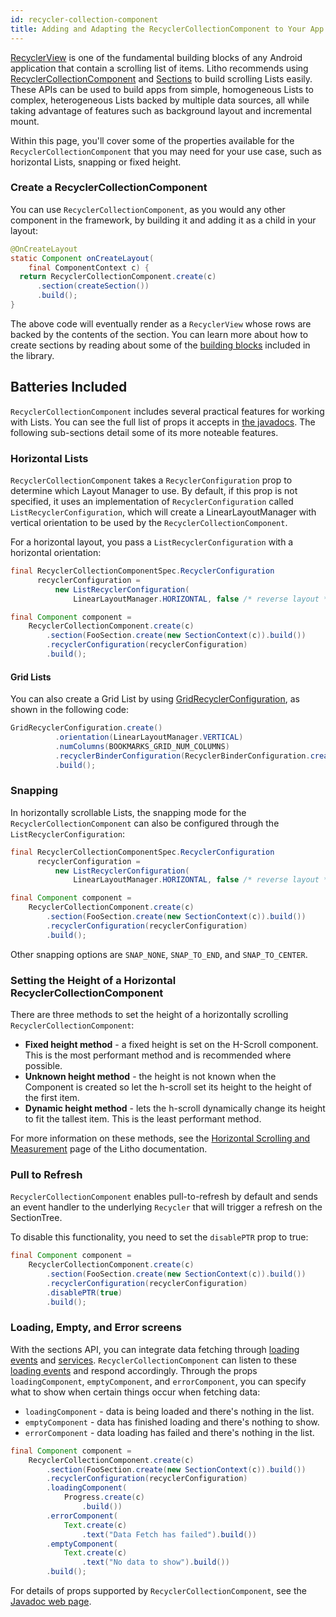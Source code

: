 ```yaml
---
id: recycler-collection-component
title: Adding and Adapting the RecyclerCollectionComponent to Your App
---
```


[RecyclerView](https://developer.android.com/reference/android/support/v7/widget/RecyclerView.html) is one of the fundamental building blocks of any Android application that contain a scrolling list of items. Litho recommends using [RecyclerCollectionComponent](pathname:///javadoc/com/facebook/litho/sections/widget/RecyclerCollectionComponent.html) and [Sections](start.mdx) to build scrolling Lists easily.  These APIs can be used to build apps from simple, homogeneous Lists to complex, heterogeneous Lists backed by multiple data sources, all while taking advantage of features such as background layout and incremental mount.

Within this page, you'll cover some of the properties available for the `RecyclerCollectionComponent` that you may need for your use case, such as horizontal Lists, snapping or fixed height.

### Create a RecyclerCollectionComponent

You can use `RecyclerCollectionComponent`, as you would any other component in the framework, by building it and adding it as a child in your layout:

```java
@OnCreateLayout
static Component onCreateLayout(
    final ComponentContext c) {
  return RecyclerCollectionComponent.create(c)
      .section(createSection())
      .build();
}
```

The above code will eventually render as a `RecyclerView` whose rows are backed by the contents of the section.
You can learn more about how to create sections by reading about some of the [building blocks](start.mdx) included in the library.

## Batteries Included

`RecyclerCollectionComponent` includes several practical features for working with Lists. You can see the full list of props it accepts in [the javadocs](pathname:///javadoc/com/facebook/litho/sections/widget/RecyclerCollectionComponent.html). The following sub-sections detail some of its more noteable features.

### Horizontal Lists

`RecyclerCollectionComponent` takes a `RecyclerConfiguration` prop to determine which Layout Manager to use. By default, if this prop is not specified, it uses an implementation of `RecyclerConfiguration` called `ListRecyclerConfiguration`, which will create a LinearLayoutManager with vertical orientation to be used by the `RecyclerCollectionComponent`.

For a horizontal layout, you pass a `ListRecyclerConfiguration` with a horizontal orientation:

```java
final RecyclerCollectionComponentSpec.RecyclerConfiguration
      recyclerConfiguration =
          new ListRecyclerConfiguration(
              LinearLayoutManager.HORIZONTAL, false /* reverse layout */);

final Component component =
    RecyclerCollectionComponent.create(c)
        .section(FooSection.create(new SectionContext(c)).build())
        .recyclerConfiguration(recyclerConfiguration)
        .build();
```

#### Grid Lists

You can also create a Grid List by using [GridRecyclerConfiguration](pathname:///javadoc/com/facebook/litho/sections/widget/GridRecyclerConfiguration.html), as shown in the following code:

```java
GridRecyclerConfiguration.create()
          .orientation(LinearLayoutManager.VERTICAL)
          .numColumns(BOOKMARKS_GRID_NUM_COLUMNS)
          .recyclerBinderConfiguration(RecyclerBinderConfiguration.create().build())
          .build();
```

### Snapping

In horizontally scrollable Lists, the snapping mode for the `RecyclerCollectionComponent` can also be configured through the `ListRecyclerConfiguration`:

```java
final RecyclerCollectionComponentSpec.RecyclerConfiguration
      recyclerConfiguration =
          new ListRecyclerConfiguration(
              LinearLayoutManager.HORIZONTAL, false /* reverse layout */, SNAP_TO_START);

final Component component =
    RecyclerCollectionComponent.create(c)
        .section(FooSection.create(new SectionContext(c)).build())
        .recyclerConfiguration(recyclerConfiguration)
        .build();
```

Other snapping options are `SNAP_NONE`, `SNAP_TO_END`, and `SNAP_TO_CENTER`.

### Setting the Height of a Horizontal RecyclerCollectionComponent

There are three methods to set the height of a horizontally scrolling `RecyclerCollectionComponent`:

* **Fixed height method** - a fixed height is set on the H-Scroll component. This is the most performant method and is recommended where possible.
* **Unknown height method** - the height is not known when the Component is created so let the h-scroll set its height to the height of the first item.
* **Dynamic height method** - lets the h-scroll dynamically change its height to fit the tallest item. This is the least performant method.

For more information on these methods, see the [Horizontal Scrolling and Measurement](hscrolls.mdx) page of the Litho documentation.

### Pull to Refresh

`RecyclerCollectionComponent` enables pull-to-refresh by default and sends an event handler to the underlying `Recycler` that will trigger a refresh on the SectionTree.

To disable this functionality, you need to set the `disablePTR` prop to true:

```java
final Component component =
    RecyclerCollectionComponent.create(c)
        .section(FooSection.create(new SectionContext(c)).build())
        .recyclerConfiguration(recyclerConfiguration)
        .disablePTR(true)
        .build();
 ```

### Loading, Empty, and Error screens

With the sections API, you can integrate data fetching through [loading events](../communicating-with-the-ui.md#loadingstate-loadingstate) and [services](services.md).  `RecyclerCollectionComponent` can listen to these [loading events](pathname:///javadoc/com/facebook/litho/sections/LoadingEvent.html) and respond accordingly.  Through the props `loadingComponent`, `emptyComponent`, and `errorComponent`, you can specify what to show when certain things occur when fetching data:

* `loadingComponent` - data is being loaded and there's nothing in the list.
* `emptyComponent` - data has finished loading and there's nothing to show.
* `errorComponent` - data loading has failed and there's nothing in the list.

```java
final Component component =
    RecyclerCollectionComponent.create(c)
        .section(FooSection.create(new SectionContext(c)).build())
        .recyclerConfiguration(recyclerConfiguration)
        .loadingComponent(
            Progress.create(c)
                .build())
        .errorComponent(
            Text.create(c)
                .text("Data Fetch has failed").build())
        .emptyComponent(
            Text.create(c)
                .text("No data to show").build())
        .build();
 ```

For details of props supported by `RecyclerCollectionComponent`, see the [Javadoc web page](pathname:///javadoc/com/facebook/litho/sections/widget/RecyclerCollectionComponent.html).

